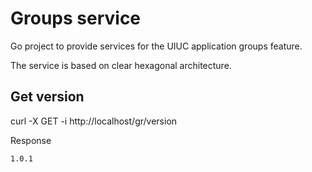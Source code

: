 # Groups service

Go project to provide services for the UIUC application groups feature.

The service is based on clear hexagonal architecture.

## Get version

curl -X GET -i http://localhost/gr/version

Response
```
1.0.1
```
